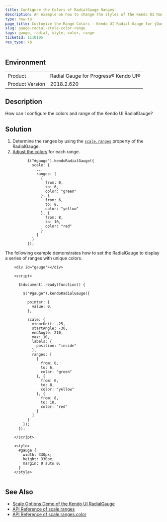 ```yaml
---
title: Configure the Colors of RadialGauge Ranges
description: An example on how to change the styles of the Kendo UI RadialGauge range.
type: how-to
page_title: Customize the Range Colors - Kendo UI Radial Gauge for jQuery
slug: gauge-radial-style-color-range
tags: gauge, radial, style, color, range
ticketid: 1110105
res_type: kb
---
```


## Environment

<table>
 <tr>
  <td>Product</td>
  <td>Radial Gauge for Progress® Kendo UI®</td>
 </tr>
 <tr>
  <td>Product Version</td>
  <td>2018.2.620</td>
 </tr>
</table>

## Description

How can I configure the colors and range of the Kendo UI RadialGauge?

## Solution

1. Determine the ranges by using the [`scale.ranges`](https://docs.telerik.com/kendo-ui/api/javascript/dataviz/ui/radialgauge/configuration/scale.ranges) property of the RadialGauge.
1. [Adjust the colors](https://docs.telerik.com/kendo-ui/api/javascript/dataviz/ui/radialgauge/configuration/scale.ranges#scale.ranges.color) for each range.

```
          $("#gauge").kendoRadialGauge({
            scale: {
              ...
              ranges: [
                {
                  from: 0,
                  to: 6,
                  color: "green"
                }, {
                  from: 6,
                  to: 8,
                  color: "yellow"
                }, {
                  from: 8,
                  to: 10,
                  color: "red"
                }
              ]
            }
          });
```

The following example demonstrates how to set the RadialGauge to display a series of ranges with unique colors.

```dojo
    <div id="gauge"></div>

    <script>

      $(document).ready(function() {

        $("#gauge").kendoRadialGauge({

          pointer: {
            value: 0,
          },

          scale: {
            minorUnit: .25,
            startAngle: -30,
            endAngle: 210,
            max: 10,
            labels: {
              position: "inside"
            },
            ranges: [
              {
                from: 0,
                to: 6,
                color: "green"
              }, {
                from: 6,
                to: 8,
                color: "yellow"
              }, {
                from: 8,
                to: 10,
                color: "red"
              }
            ]
          }
        });
      });

    </script>

    <style>
      #gauge {
        width: 330px;
        height: 330px;
        margin: 0 auto 0;
      }
    </style>


```

## See Also

* [Scale Options Demo of the Kendo UI RadialGauge](https://demos.telerik.com/kendo-ui/radial-gauge/scale-options)
* [API Reference of scale.ranges](https://docs.telerik.com/kendo-ui/api/javascript/dataviz/ui/radialgauge/configuration/scale.ranges)
* [API Reference of scale.ranges.color](https://docs.telerik.com/kendo-ui/api/javascript/dataviz/ui/radialgauge/configuration/scale.ranges#scale.ranges.color)
